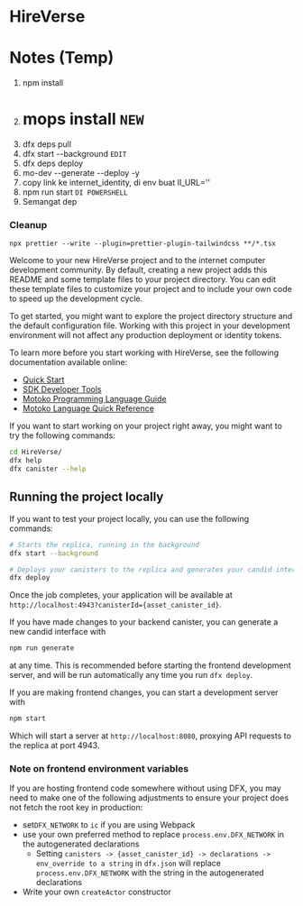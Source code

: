 # HireVerse

# Notes (Temp)

1. npm install
2. # mops install ``NEW``
3. dfx deps pull
4. dfx start --background ``EDIT``
5. dfx deps deploy
6. mo-dev --generate --deploy -y
7. copy link ke internet_identity, di env buat II_URL='<link>'
8. npm run start ``DI POWERSHELL``
9. Semangat dep

### Cleanup

``npx prettier --write --plugin=prettier-plugin-tailwindcss **/*.tsx``

Welcome to your new HireVerse project and to the internet computer development community. By default, creating a new
project adds this README and some template files to your project directory. You can edit these template files to
customize your project and to include your own code to speed up the development cycle.

To get started, you might want to explore the project directory structure and the default configuration file. Working
with this project in your development environment will not affect any production deployment or identity tokens.

To learn more before you start working with HireVerse, see the following documentation available online:

- [Quick Start](https://internetcomputer.org/docs/current/developer-docs/setup/deploy-locally)
- [SDK Developer Tools](https://internetcomputer.org/docs/current/developer-docs/setup/install)
- [Motoko Programming Language Guide](https://internetcomputer.org/docs/current/motoko/main/motoko)
- [Motoko Language Quick Reference](https://internetcomputer.org/docs/current/motoko/main/language-manual)

If you want to start working on your project right away, you might want to try the following commands:

```bash
cd HireVerse/
dfx help
dfx canister --help
```

## Running the project locally

If you want to test your project locally, you can use the following commands:

```bash
# Starts the replica, running in the background
dfx start --background

# Deploys your canisters to the replica and generates your candid interface
dfx deploy
```

Once the job completes, your application will be available at `http://localhost:4943?canisterId={asset_canister_id}`.

If you have made changes to your backend canister, you can generate a new candid interface with

```bash
npm run generate
```

at any time. This is recommended before starting the frontend development server, and will be run automatically any time
you run `dfx deploy`.

If you are making frontend changes, you can start a development server with

```bash
npm start
```

Which will start a server at `http://localhost:8080`, proxying API requests to the replica at port 4943.

### Note on frontend environment variables

If you are hosting frontend code somewhere without using DFX, you may need to make one of the following adjustments to
ensure your project does not fetch the root key in production:

- set`DFX_NETWORK` to `ic` if you are using Webpack
- use your own preferred method to replace `process.env.DFX_NETWORK` in the autogenerated declarations
    - Setting `canisters -> {asset_canister_id} -> declarations -> env_override to a string` in `dfx.json` will
      replace `process.env.DFX_NETWORK` with the string in the autogenerated declarations
- Write your own `createActor` constructor
